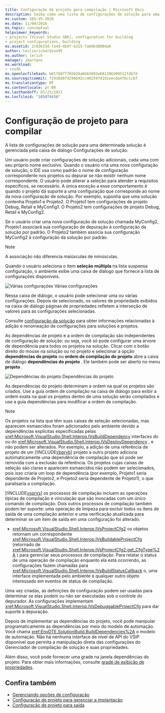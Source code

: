 ```yaml
---
title: Configuração de projeto para compilação | Microsoft Docs
description: Saiba como uma lista de configurações de solução para uma solução específica é gerenciada pela caixa de diálogo Configurações de solução em um novo tipo de projeto.
ms.custom: SEO-VS-2020
ms.date: 11/04/2016
ms.topic: conceptual
helpviewer_keywords:
- projects [Visual Studio SDK], configuration for building
- project configurations, building
ms.assetid: 2c83615d-fa4d-4b9f-b315-7a69b3000da0
author: leslierichardson95
ms.author: lerich
manager: jmartens
ms.workload:
- vssdk
ms.openlocfilehash: b817607f765626a6b63693e681306309512fdb7d
ms.sourcegitcommit: f2916d8fd296b92cc402597d1d1eecda4f6cccbf
ms.translationtype: MT
ms.contentlocale: pt-BR
ms.lasthandoff: 03/25/2021
ms.locfileid: "105074438"
---
```

# <a name="project-configuration-for-building"></a>Configuração de projeto para compilar
A lista de configurações de solução para uma determinada solução é gerenciada pela caixa de diálogo Configurações de solução.

 Um usuário pode criar configurações de solução adicionais, cada uma com seu próprio nome exclusivo. Quando o usuário cria uma nova configuração de solução, o IDE usa como padrão o nome de configuração correspondente nos projetos ou depurar se não existir nenhum nome correspondente. O usuário pode alterar a seleção para atender a requisitos específicos, se necessário. A única exceção a esse comportamento é quando o projeto dá suporte a uma configuração que corresponde ao nome da nova configuração de solução. Por exemplo, suponha que uma solução contenha Projeto1 e Projeto2. O Projeto1 tem configurações de projeto Debug, Retail e MyConfig1. O Projeto2 tem configurações de projeto Debug, Retail e MyConfig2.

 Se o usuário criar uma nova configuração de solução chamada MyConfig2, Projeto1 associará sua configuração de depuração à configuração da solução por padrão. O Projeto2 também associa sua configuração MyConfig2 à configuração da solução por padrão.

> [!NOTE]
> A associação não diferencia maiúsculas de minúsculas.

 Quando o usuário seleciona o item **seleção múltipla** na lista suspensa configuração, o ambiente exibe uma caixa de diálogo que fornece a lista de configurações disponíveis.

 ![Várias configurações](../../extensibility/internals/media/vsmultiplecfgs.gif "vsMultipleCfgs") Várias configurações

 Nessa caixa de diálogo, o usuário pode selecionar uma ou várias configurações. Depois de selecionado, os valores de propriedade exibidos na caixa de diálogo páginas de propriedades refletem a interseção de valores para as configurações selecionadas.

 Consulte [configuração da solução](../../extensibility/internals/solution-configuration.md) para obter informações relacionadas à adição e renomeação de configurações para soluções e projetos.

 As dependências de projeto e a ordem de compilação são independentes de configuração de solução: ou seja, você só pode configurar uma árvore de dependência para todos os projetos na solução. Clicar com o botão direito do mouse na solução ou no projeto e selecionar a opção **dependências do projeto** ou **ordem de compilação do projeto** abre a caixa de diálogo **dependências do projeto** . Ele também pode ser aberto no menu **projeto** .

 ![Dependências do projeto](../../extensibility/internals/media/vsprojdependencies.gif "vsProjDependencies") Dependências do projeto

 As dependências do projeto determinam a ordem na qual os projetos são criados. Use a guia ordem de compilação na caixa de diálogo para exibir a ordem exata na qual os projetos dentro de uma solução serão compilados e use a guia dependências para modificar a ordem de compilação.

> [!NOTE]
> Os projetos na lista que têm suas caixas de seleção selecionadas, mas aparecem esmaecidos foram adicionados pelo ambiente devido a dependências explícitas especificadas pelas <xref:Microsoft.VisualStudio.Shell.Interop.IVsBuildDependency> interfaces do ou do <xref:Microsoft.VisualStudio.Shell.Interop.IVsDeployDependency> , e não podem ser alterados. Por exemplo, a adição de uma referência de projeto de um [!INCLUDE[vbprvb](../../code-quality/includes/vbprvb_md.md)] projeto a outro projeto adiciona automaticamente uma dependência de compilação que só pode ser removida com a exclusão da referência. Os projetos cujas caixas de seleção são claras e aparecem esmaecidos não podem ser selecionados, pois isso criaria um loop de dependência (por exemplo, Projeto1 seria dependente de Projeto2, e Projeto2 seria dependente de Projeto1), o que paralisaria a compilação.

 [!INCLUDE[vsprvs](../../code-quality/includes/vsprvs_md.md)] os processos de compilação incluem as operações típicas de compilação e vinculação que são invocadas com um único comando de compilação. Dois outros processos de compilação também podem ter suporte: uma operação de limpeza para excluir todos os itens de saída de uma compilação anterior e uma verificação atualizada para determinar se um item de saída em uma configuração foi alterado.

- <xref:Microsoft.VisualStudio.Shell.Interop.IVsProjectCfg2> os objetos retornam um correspondente <xref:Microsoft.VisualStudio.Shell.Interop.IVsBuildableProjectCfg> (retornado de <xref:Microsoft.VisualStudio.Shell.Interop.IVsProjectCfg2.get_CfgType%2A> ) para gerenciar seus processos de compilação. Para relatar o status de uma operação de compilação enquanto ela está ocorrendo, as configurações fazem chamadas para <xref:Microsoft.VisualStudio.Shell.Interop.IVsBuildStatusCallback> o, uma interface implementada pelo ambiente e qualquer outro objeto interessado em eventos de status de compilação.

 Uma vez criadas, as definições de configuração podem ser usadas para determinar se elas podem ou não ser executadas sob o controle do depurador. As configurações implementam <xref:Microsoft.VisualStudio.Shell.Interop.IVsDebuggableProjectCfg> para dar suporte à depuração.

 Depois de implementar as dependências do projeto, você pode manipular programaticamente as dependências por meio do modelo de automação. Você chama <xref:EnvDTE.SolutionBuild.BuildDependencies%2A> o modelo de automação. Não há nenhuma interface de nível de API do VSIP disponível que permita a manipulação direta das configurações do Gerenciador de compilação de solução e suas propriedades.

 Além disso, você pode fornecer uma grade na janela dependências do projeto. Para obter mais informações, consulte [grade de exibição de propriedades](../../extensibility/internals/properties-display-grid.md).

## <a name="see-also"></a>Confira também
- [Gerenciando opções de configuração](../../extensibility/internals/managing-configuration-options.md)
- [Configuração de projeto para gerenciar a implantação](../../extensibility/internals/project-configuration-for-managing-deployment.md)
- [Configuração de projeto para saída](../../extensibility/internals/project-configuration-for-output.md)
